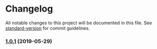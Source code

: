 # Changelog

All notable changes to this project will be documented in this file. See [standard-version](https://github.com/conventional-changelog/standard-version) for commit guidelines.

### [1.0.1](https://github.com/teraSurfer/E-Commerce-Application/compare/v1.0.1-alpha.0...v1.0.1) (2019-05-29)
